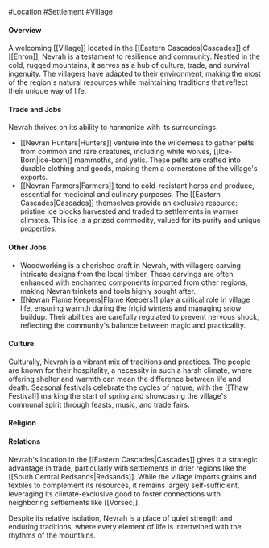 #Location #Settlement #Village

#### Overview

 A welcoming [[Village]] located in the [[Eastern Cascades|Cascades]] of [[Enron]], Nevrah is a testament to resilience and community. Nestled in the cold, rugged mountains, it serves as a hub of culture, trade, and survival ingenuity. The villagers have adapted to their environment, making the most of the region's natural resources while maintaining traditions that reflect their unique way of life.

#### Trade and Jobs

Nevrah thrives on its ability to harmonize with its surroundings.
- [[Nevran Hunters|Hunters]] venture into the wilderness to gather pelts from common and rare creatures, including white wolves, [[Ice-Born|ice-born]] mammoths, and yetis. These pelts are crafted into durable clothing and goods, making them a cornerstone of the village's exports. 
- [[Nevran Farmers|Farmers]] tend to cold-resistant herbs and produce, essential for medicinal and culinary purposes. The [[Eastern Cascades|Cascades]] themselves provide an exclusive resource: pristine ice blocks harvested and traded to settlements in warmer climates. This ice is a prized commodity, valued for its purity and unique properties.

#### Other Jobs

- Woodworking is a cherished craft in Nevrah, with villagers carving intricate designs from the local timber. These carvings are often enhanced with enchanted components imported from other regions, making Nevran trinkets and tools highly sought after.
- [[Nevran Flame Keepers|Flame Keepers]] play a critical role in village life, ensuring warmth during the frigid winters and managing snow buildup. Their abilities are carefully regulated to prevent nervous shock, reflecting the community's balance between magic and practicality.

#### Culture

 Culturally, Nevrah is a vibrant mix of traditions and practices. The people are known for their hospitality, a necessity in such a harsh climate, where offering shelter and warmth can mean the difference between life and death. Seasonal festivals celebrate the cycles of nature, with the [[Thaw Festival]] marking the start of spring and showcasing the village's communal spirit through feasts, music, and trade fairs.

#### Religion


#### Relations

 Nevrah's location in the [[Eastern Cascades|Cascades]] gives it a strategic advantage in trade, particularly with settlements in drier regions like the [[South Central Redsands|Redsands]]. While the village imports grains and textiles to complement its resources, it remains largely self-sufficient, leveraging its climate-exclusive good to foster connections with neighboring settlements like [[Vorsec]].

 Despite its relative isolation, Nevrah is a place of quiet strength and enduring traditions, where every element of life is intertwined with the rhythms of the mountains.
